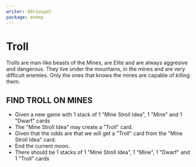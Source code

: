 ```yaml
---
writer: 99riospol
package: enemy
---
```


# Troll

Trolls are man-like beasts of the Mines, are Elite and are always aggresive and dangerous. They live under 
the mountains, in the mines and are very difficult enemies. Only the ones that knows the mines are 
capable of killing them.

## FIND TROLL ON MINES

 * Given a new game with 1 stack of 1 "Mine Stroll Idea", 1 "Mine" and 1 "Dwarf" cards
 * The "Mine Stroll Idea" may create a "Troll" card.
 * Given that the odds are that we will get a "Troll" card from the "Mine Stroll Idea" card.
 * End the current moon.
 * There should be 1 stacks of 1 "Mine Stroll Idea", 1 "Mine", 1 "Dwarf" and 1 "Troll" cards
